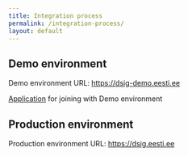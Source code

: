 ```yaml
---
title: Integration process
permalink: /integration-process/
layout: default
---
```

## Demo environment

Demo environment URL: https://dsig-demo.eesti.ee

[Application](https://www.ria.ee/sites/default/files/content-editors/EID/demo_liitumistaotlus_0.pdf) for joining with Demo environment

## Production environment

Production environment URL: https://dsig.eesti.ee